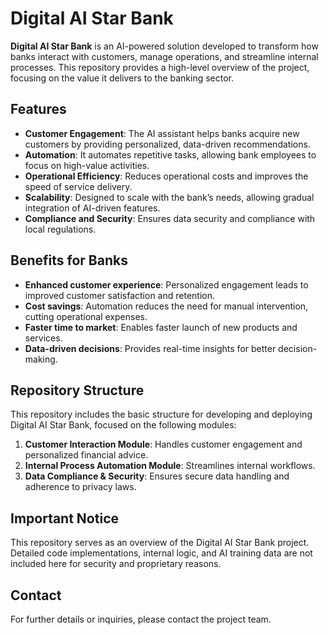 
# Digital AI Star Bank

**Digital AI Star Bank** is an AI-powered solution developed to transform how banks interact with customers, manage operations, and streamline internal processes. This repository provides a high-level overview of the project, focusing on the value it delivers to the banking sector.

## Features

- **Customer Engagement**: The AI assistant helps banks acquire new customers by providing personalized, data-driven recommendations.
- **Automation**: It automates repetitive tasks, allowing bank employees to focus on high-value activities.
- **Operational Efficiency**: Reduces operational costs and improves the speed of service delivery.
- **Scalability**: Designed to scale with the bank’s needs, allowing gradual integration of AI-driven features.
- **Compliance and Security**: Ensures data security and compliance with local regulations.

## Benefits for Banks

- **Enhanced customer experience**: Personalized engagement leads to improved customer satisfaction and retention.
- **Cost savings**: Automation reduces the need for manual intervention, cutting operational expenses.
- **Faster time to market**: Enables faster launch of new products and services.
- **Data-driven decisions**: Provides real-time insights for better decision-making.

## Repository Structure

This repository includes the basic structure for developing and deploying Digital AI Star Bank, focused on the following modules:

1. **Customer Interaction Module**: Handles customer engagement and personalized financial advice.
2. **Internal Process Automation Module**: Streamlines internal workflows.
3. **Data Compliance & Security**: Ensures secure data handling and adherence to privacy laws.

## Important Notice

This repository serves as an overview of the Digital AI Star Bank project. Detailed code implementations, internal logic, and AI training data are not included here for security and proprietary reasons.

## Contact

For further details or inquiries, please contact the project team.

